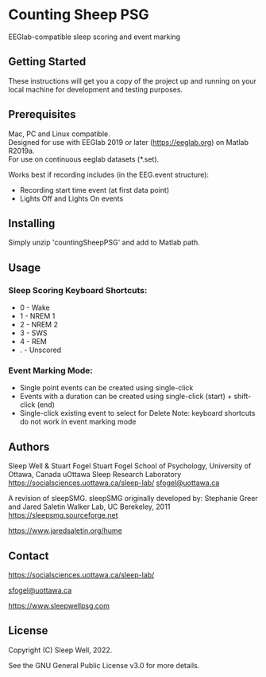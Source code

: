 # Counting Sheep PSG

EEGlab-compatible sleep scoring and event marking

## Getting Started

These instructions will get you a copy of the project up and running on your local machine for development and testing purposes.

## Prerequisites

Mac, PC and Linux compatible.  
Designed for use with EEGlab 2019 or later (https://eeglab.org) on Matlab R2019a.  
For use on continuous eeglab datasets (*.set).  

Works best if recording includes (in the EEG.event structure):
* Recording start time event (at first data point)
* Lights Off and Lights On events

## Installing

Simply unzip 'countingSheepPSG' and add to Matlab path.

## Usage

### Sleep Scoring Keyboard Shortcuts:

* 0 - Wake
* 1 - NREM 1
* 2 - NREM 2
* 3 - SWS
* 4 - REM
* . - Unscored

### Event Marking Mode:

* Single point events can be created using single-click
* Events with a duration can be created using single-click (start) + shift-click (end)
* Single-click existing event to select for Delete
Note: keyboard shortcuts do not work in event marking mode
    
## Authors

Sleep Well & Stuart Fogel
Stuart Fogel
School of Psychology, University of Ottawa, Canada
uOttawa Sleep Research Laboratory
https://socialsciences.uottawa.ca/sleep-lab/
sfogel@uottawa.ca

A revision of sleepSMG. sleepSMG originally developed by:
Stephanie Greer and Jared Saletin
Walker Lab, UC Berekeley, 2011
https://sleepsmg.sourceforge.net

https://www.jaredsaletin.org/hume

## Contact 

https://socialsciences.uottawa.ca/sleep-lab/

sfogel@uottawa.ca

https://www.sleepwellpsg.com

## License

Copyright (C) Sleep Well, 2022.

See the GNU General Public License v3.0 for more details.
